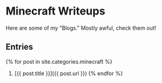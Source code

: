 # Minecraft Writeups
Here are some of my "Blogs." Mostly awful, check them out!

## Entries
{% for post in site.categories.minecraft %}
1. [{{ post.title }}]({{ post.url }})
{% endfor %}
